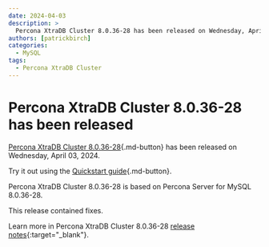 ```yaml
---
date: 2024-04-03
description: >
  Percona XtraDB Cluster 8.0.36-28 has been released on Wednesday, April 03, 2024.
authors: [patrickbirch]
categories:
  - MySQL
tags:
  - Percona XtraDB Cluster
---
```


# Percona XtraDB Cluster 8.0.36-28 has been released

<!-- more -->

[Percona XtraDB Cluster 8.0.36-28](https://docs.percona.com/percona-xtradb-cluster/8.0/){.md-button} has been released on Wednesday, April 03, 2024.

Try it out using the [Quickstart guide](https://docs.percona.com/percona-xtradb-cluster/8.0/quickstart-overview.html){.md-button}.

Percona XtraDB Cluster 8.0.36-28 is based on Percona Server for MySQL 8.0.36-28.

This release contained fixes.

Learn more in Percona XtraDB Cluster 8.0.36-28 [release notes](https://docs.percona.com/percona-xtradb-cluster/8.0/release-notes/8.0.36-28.html){:target="_blank"}.


